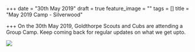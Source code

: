 +++
date = "30th May 2019"
draft = true
feature_image = ""
tags = []
title = "May 2019 Camp - Silverwood"

+++
On the 30th May 2019, Goldthorpe Scouts and Cubs are attending a Group Camp.  Keep coming back for regular updates on what we get upto.

![](http://www.silverwoodcamp.org.uk/files/stacks-image-dbc0253-598x224.jpg)